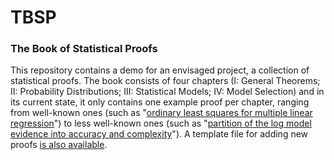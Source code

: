 # TBSP

<h3>The Book of Statistical Proofs</h3>

This repository contains a demo for an envisaged project, a collection of statistical proofs. The book consists of four chapters (I: General Theorems; II: Probability Distributions; III: Statistical Models; IV: Model Selection) and in its current state, it only contains one example proof per chapter, ranging from well-known ones (such as "<a href="https://github.com/JoramSoch/TBSP/blob/master/Proofs/mlr-ols.tex">ordinary least squares for multiple linear regression</a>") to less well-known ones (such as "<a href="https://github.com/JoramSoch/TBSP/blob/master/Proofs/lme-anc.tex">partition of the log model evidence into accuracy and complexity</a>"). A template file for adding new proofs <a href="https://github.com/JoramSoch/TBSP/blob/master/Proofs/_Template_.tex">is also available</a>.
